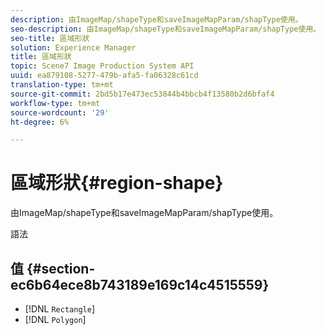 ```yaml
---
description: 由ImageMap/shapeType和saveImageMapParam/shapType使用。
seo-description: 由ImageMap/shapeType和saveImageMapParam/shapType使用。
seo-title: 區域形狀
solution: Experience Manager
title: 區域形狀
topic: Scene7 Image Production System API
uuid: ea879108-5277-479b-afa5-fa06328c61cd
translation-type: tm+mt
source-git-commit: 2bd5b17e473ec53844b4bbcb4f13580b2d6bfaf4
workflow-type: tm+mt
source-wordcount: '29'
ht-degree: 6%

---
```



# 區域形狀{#region-shape}

由ImageMap/shapeType和saveImageMapParam/shapType使用。

語法

## 值 {#section-ec6b64ece8b743189e169c14c4515559}

* [!DNL `Rectangle`]
* [!DNL `Polygon`]

